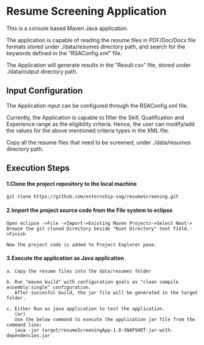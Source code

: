 
# **Resume Screening Application**

This is a console based Maven Java application.

The application is capable of reading the resume files in PDF/Doc/Docx file formats stored under ./data/resumes directory path, and search for the keywords defined in the "RSAConfig.xml" file.

The Application will generate results in the "Result.csv" file, stored under ./data/output directory path.

## **Input Configuration**
The Application input can be configured through the RSAConfig.xml file.

Currently, the Application is capable to filter the Skill, Qualification and Experience range as the eligibility criteria.
Hence, the user can modify/add the values for the above mentioned criteria types in the XML file.

Copy all the resume files that need to be screened, under ./data/resumes directory path.


## **Execution Steps**

#### 1.Clone the project repository to the local machine

    git clone https://github.com/externship-sag/resumeScreening.git
    
#### 2.Import the project source code from the File system to eclipse
  
    Open eclipse ->File ->Import->Existing Maven Projects->Select Next-> Browse the git cloned Directory beside "Root Directory" text field.->Finish

    Now the project code is added to Project Explorer pane.

#### 3.Execute the application as Java application
    a. Copy the resume files into the data/resumes folder
    
    b. Run "maven build" with configuration goals as "clean compile assembly:single" configuration. 
       After succesful build, the jar file will be generated in the target folder. 
    
    c. Either Run as java application to test the application.
       (or)
       Use the below command to execute the application jar file from the command line:
       java -jar target/resumeScreeningApp-1.0-SNAPSHOT-jar-with-dependencies.jar
    

